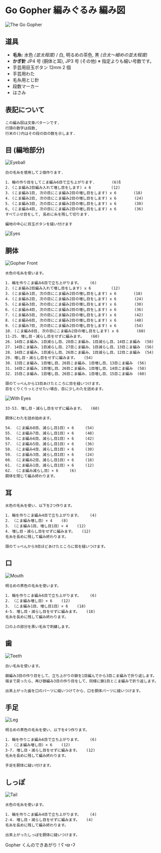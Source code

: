 # Go Gopher 編みぐるみ 編み図

![The Go Gopher](image/small/gopher_front.jpg)

## 道具

- **毛糸:** 水色 _(並太程度)_ / 白, 明るめの茶色, 黒 _(合太〜細めの並太程度)_
- **かぎ針** JP4 号 (胴体と耳), JP3 号 (その他) ※ 指定よりも細い号数です。
- 手芸用目玉ボタン 12mm 2 個
- 手芸用わた
- 毛糸用とじ針
- 段数マーカー
- はさみ

## 表記について

```
この編み図は文章パターンです.
行頭の数字は段数,
行末の()内はその段の目の数を示します.
```

## 目 (編地部分)

![Eyeball](image/small/eyeball.jpg)

```
白の毛糸を使用して２個作ります.

1. 輪の作り目をしてこま編み6目で立ち上がります. 　　　　(6)ß
2. (こま編み2目編み入れて増し目をします) x 6         (12)
3. (こま編み1目, 次の目にこま編み2目の増し目をします) x 6 　　　　(18)
4. (こま編み2目, 次の目にこま編み2目の増し目をします) x 6        (24)
5. (こま編み3目, 次の目にこま編み2目の増し目をします) x 6        (30)
6, (こま編み4目, 次の目にこま編み2目の増し目をします) x 6        (36)
すべてふせ目をして, 長めに糸を残して切ります.

編地の中心に目玉ボタンを縫い付けます
```

![Eyes](image/small/eyes.jpg)

## 胴体

![Gopher Front](image/small/gopher_front.jpg)

```
水色の毛糸を使います。

1. 輪を作りこま編み6目で立ち上がります。    (6)
2. (こま編み2目編み入れて増し目をします) x 6         (12)
3. (こま編み1目, 次の目にこま編み2目の増し目をします) x 6 　　　　(18)
4. (こま編み2目, 次の目にこま編み2目の増し目をします) x 6        (24)
5. (こま編み3目, 次の目にこま編み2目の増し目をします) x 6        (30)
6. (こま編み4目, 次の目にこま編み2目の増し目をします) x 6        (36)
7. (こま編み5目, 次の目にこま編み2目の増し目をします) x 6        (42)
8. (こま編み6目, 次の目にこま編み2目の増し目をします) x 6        (48)
9. (こま編み7目, 次の目にこま編み2目の増し目をします) x 6        (54)
10. (こま編み8目, 次の目にこま編み2目の増し目をします) x 6        (60)
11-25. 増し目・減らし目をせずに編みます。   (60)
26. 14目こま編み、1目減らし目、28目こま編み、1目減らし目、14目こま編み  (58)
27. 14目こま編み、1目減らし目、27目こま編み、1目減らし目、13目こま編み  (56)
28. 14目こま編み、1目減らし目、26目こま編み、1目減らし目、12目こま編み  (54)
29. 増し目・減らし目をせずに編みます。   (54)
30. 13目こま編み、1目増し目、26目こま編み、1目増し目、13目こま編み  (56)
31. 14目こま編み、1目増し目、26目こま編み、1目増し目、14目こま編み  (58)
32. 15目こま編み、1目増し目、26目こま編み、1目増し目、15目こま編み  (60)

```

```
頭のてっぺんから13目あけたところに目を縫いつけます。
目をくりくりっとさせたい場合、目に少しわたを詰めます。
```

![With Eyes](image/small/with_eyes.jpg)

```
33-53. 増し目・減らし目をせずに編みます。   (60)

胴体にわたを詰め始めます。

54. （こま編み8目、減らし目1目）× 6     (54)
55. （こま編み7目、減らし目1目）× 6     (48)
56. （こま編み6目、減らし目1目）× 6     (42)
57. （こま編み5目、減らし目1目）× 6     (36)
58. （こま編み4目、減らし目1目）× 6     (30)
59. （こま編み3目、減らし目1目）× 6     (24)
60. （こま編み2目、減らし目1目）× 6     (18)
61. （こま編み1目、減らし目1目）× 6     (12)
62. （こま編み減らし目）× 6     (6)
胴体を閉じて編み終わります。
```

## 耳
```
水色の毛糸を使い、以下を2つ作ります。

1. 輪を作りこま編み4目で立ち上がります。    (4)
2. （こま編み増し目）× 4    (8)
3. （こま編み1目、増し目1目）× 4    (12)
4. 増し目・減らし目をせずに編みます。   (12)
毛糸を長めに残して編み終わります。

頭のてっぺんから9目ほどあけたところに耳を縫いつけます。
```

## 口
![Mouth](image/small/mouth.jpg)

```
明るめの茶色の毛糸を使います。

1. 輪を作りこま編み6目で立ち上がります。    (6)
2. （こま編み増し目）× 6    (12)
3. （こま編み1目、増し目1目）× 6    (18)
4-5. 増し目・減らし目をせずに編みます。   (18)
毛糸を長めに残して編み終わります。

口の上の部分を黒い毛糸で刺繍します。
```

## 歯
![Teeth](image/small/teeth.jpg)

```
白い毛糸を使います。

鎖編み3目の作り目をして、立ち上がりの鎖を1目編んでから3目こま編みで折り返します。
端まで戻ったら、再び鎖編み3目の作り目をして、同様に鎖1目とこま編みで折り返します。

出来上がった歯を口のパーツに縫いつけてから、口を胴体パーツに縫いつけます。
```

## 手足
![Leg](image/small/legs_bottom.jpg)

```
明るめの茶色の毛糸を使い、以下を4つ作ります。

1. 輪を作りこま編み6目で立ち上がります。    (6)
2. （こま編み増し目）× 6    (12)
3-7. 増し目・減らし目をせずに編みます。   (12)
毛糸を長めに残して編み終わります。

手足を胴体に縫い付けます。
```

## しっぽ
![Tail](image/small/tail.jpg)

```
水色の毛糸を使います。

1. 輪を作りこま編み4目で立ち上がります。    (4)
2-4. 増し目・減らし目をせずに編みます。   (4)
毛糸を長めに残して編み終わります。

出来上がったしっぽを胴体に縫いつけます。
```

Gopher くんのできあがり！ʕ◔ϖ◔ʔ